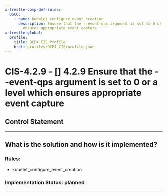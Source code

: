 ```yaml
---
x-trestle-comp-def-rules:
  OSCO:
    - name: kubelet_configure_event_creation
      description: Ensure that the --event-qps argument is set to 0 or a level which
        ensures appropriate event capture
x-trestle-global:
  profile:
    title: OCP4 CIS Profile
    href: profiles/OCP4_CIS/profile.json
---
```


# CIS-4.2.9 - \[\] 4.2.9 Ensure that the --event-qps argument is set to 0 or a level which ensures appropriate event capture

## Control Statement

______________________________________________________________________

## What is the solution and how is it implemented?

<!-- For implementation status enter one of: implemented, partial, planned, alternative, not-applicable -->

<!-- Note that the list of rules under ### Rules: is read-only and changes will not be captured after assembly to JSON -->

<!-- Add control implementation description here for control: CIS-4.2.9 -->

### Rules:

  - kubelet_configure_event_creation

### Implementation Status: planned

______________________________________________________________________
